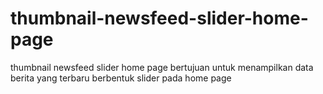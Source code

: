 # thumbnail-newsfeed-slider-home-page
thumbnail newsfeed slider home page bertujuan untuk menampilkan data berita yang terbaru berbentuk slider pada home page
